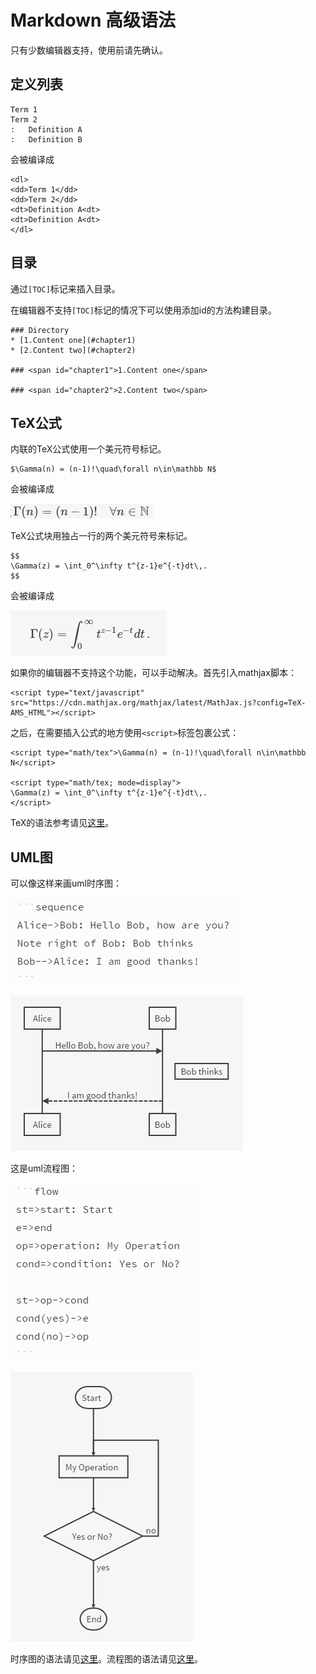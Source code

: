 # Markdown 高级语法

只有少数编辑器支持，使用前请先确认。

## 定义列表

```
Term 1
Term 2
:   Definition A
:   Definition B
```

会被编译成

```
<dl>
<dd>Term 1</dd>
<dd>Term 2</dd>
<dt>Definition A<dt>
<dt>Definition A<dt>
</dl>
```

## 目录

通过`[TOC]`标记来插入目录。

在编辑器不支持`[TOC]`标记的情况下可以使用添加id的方法构建目录。

```
### Directory
* [1.Content one](#chapter1)
* [2.Content two](#chapter2)

### <span id="chapter1">1.Content one</span>

### <span id="chapter2">2.Content two</span>
```


## TeX公式

内联的TeX公式使用一个美元符号标记。

```
$\Gamma(n) = (n-1)!\quad\forall n\in\mathbb N$
```

会被编译成

![](img/3-1.png)

TeX公式块用独占一行的两个美元符号来标记。

```
$$
\Gamma(z) = \int_0^\infty t^{z-1}e^{-t}dt\,.
$$
```

会被编译成

![](img/3-2.png)

如果你的编辑器不支持这个功能，可以手动解决。首先引入mathjax脚本：

```
<script type="text/javascript" src="https://cdn.mathjax.org/mathjax/latest/MathJax.js?config=TeX-AMS_HTML"></script>
```

之后，在需要插入公式的地方使用`<script>`标签包裹公式：

```
<script type="math/tex">\Gamma(n) = (n-1)!\quad\forall n\in\mathbb N</script>

<script type="math/tex; mode=display">
\Gamma(z) = \int_0^\infty t^{z-1}e^{-t}dt\,.
</script>
```

TeX的语法参考请见[这里](http://meta.math.stackexchange.com/questions/5020/mathjax-basic-tutorial-and-quick-reference)。

## UML图

可以像这样来画uml时序图：

![](img/3-3.png)

![](img/3-4.png)

这是uml流程图：

![](img/3-5.png)

![](img/3-6.png)

时序图的语法请见[这里](http://bramp.github.io/js-sequence-diagrams/)。流程图的语法请见[这里](http://adrai.github.io/flowchart.js/)。
